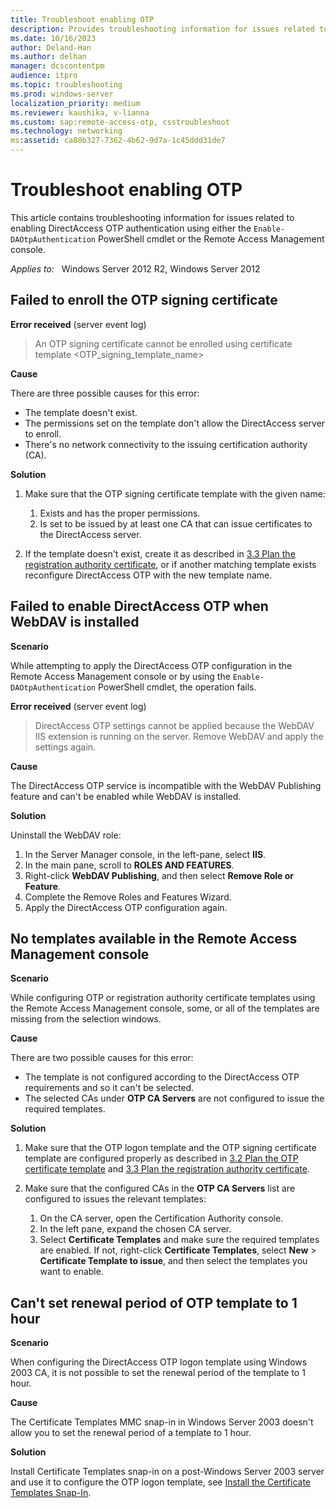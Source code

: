 ```yaml
---
title: Troubleshoot enabling OTP
description: Provides troubleshooting information for issues related to enabling DirectAccess OTP authentication using either the Enable-DAOtpAuthentication PowerShell cmdlet or the Remote Access Management console.
ms.date: 10/16/2023
author: Deland-Han
ms.author: delhan
manager: dcscontentpm
audience: itpro
ms.topic: troubleshooting
ms.prod: windows-server
localization_priority: medium
ms.reviewer: kaushika, v-lianna
ms.custom: sap:remote-access-otp, csstroubleshoot
ms.technology: networking
ms:assetid: ca80b327-7362-4b62-9d7a-1c45ddd31de7
---
```

# Troubleshoot enabling OTP

This article contains troubleshooting information for issues related to enabling DirectAccess OTP authentication using either the `Enable-DAOtpAuthentication` PowerShell cmdlet or the Remote Access Management console.

_Applies to:_ &nbsp; Windows Server 2012 R2, Windows Server 2012

## Failed to enroll the OTP signing certificate

**Error received** (server event log)

> An OTP signing certificate cannot be enrolled using certificate template \<OTP\_signing\_template\_name\>

**Cause**

There are three possible causes for this error:

- The template doesn't exist.
- The permissions set on the template don't allow the DirectAccess server to enroll.
- There's no network connectivity to the issuing certification authority (CA).

**Solution**

1. Make sure that the OTP signing certificate template with the given name:

   1. Exists and has the proper permissions.
   2. Is set to be issued by at least one CA that can issue certificates to the DirectAccess server.

2. If the template doesn't exist, create it as described in [3.3 Plan the registration authority certificate](/previous-versions/windows/it-pro/windows-server-2012-r2-and-2012/jj134161(v=ws.11)#33-plan-the-registration-authority-certificate), or if another matching template exists reconfigure DirectAccess OTP with the new template name.

## Failed to enable DirectAccess OTP when WebDAV is installed

**Scenario**

While attempting to apply the DirectAccess OTP configuration in the Remote Access Management console or by using the `Enable-DAOtpAuthentication` PowerShell cmdlet, the operation fails.

**Error received** (server event log)

> DirectAccess OTP settings cannot be applied because the WebDAV IIS extension is running on the server. Remove WebDAV and apply the settings again.

**Cause**

The DirectAccess OTP service is incompatible with the WebDAV Publishing feature and can't be enabled while WebDAV is installed.

**Solution**

Uninstall the WebDAV role:

1. In the Server Manager console, in the left-pane, select **IIS**.
2. In the main pane, scroll to **ROLES AND FEATURES**.
3. Right-click **WebDAV Publishing**, and then select **Remove Role or Feature**.
4. Complete the Remove Roles and Features Wizard.
5. Apply the DirectAccess OTP configuration again.

## No templates available in the Remote Access Management console

**Scenario**

While configuring OTP or registration authority certificate templates using the Remote Access Management console, some, or all of the templates are missing from the selection windows.

**Cause**

There are two possible causes for this error:

- The template is not configured according to the DirectAccess OTP requirements and so it can't be selected.
- The selected CAs under **OTP CA Servers** are not configured to issue the required templates.

**Solution**

1. Make sure that the OTP logon template and the OTP signing certificate template are configured properly as described in [3.2 Plan the OTP certificate template](/previous-versions/windows/it-pro/windows-server-2012-r2-and-2012/jj134161(v=ws.11)?#32-plan-the-otp-certificate-template) and [3.3 Plan the registration authority certificate](/previous-versions/windows/it-pro/windows-server-2012-r2-and-2012/jj134161(v=ws.11)#33-plan-the-registration-authority-certificate).
2. Make sure that the configured CAs in the **OTP CA Servers** list are configured to issues the relevant templates:

    1. On the CA server, open the Certification Authority console.
    2. In the left pane, expand the chosen CA server.
    3. Select **Certificate Templates** and make sure the required templates are enabled. If not, right-click **Certificate Templates**, select **New** > **Certificate Template to issue**, and then select the templates you want to enable.

## Can't set renewal period of OTP template to 1 hour

**Scenario**

When configuring the DirectAccess OTP logon template using Windows 2003 CA, it is not possible to set the renewal period of the template to 1 hour.

**Cause**

The Certificate Templates MMC snap-in in Windows Server 2003 doesn't allow you to set the renewal period of a template to 1 hour.

**Solution**

Install Certificate Templates snap-in on a post-Windows Server 2003 server and use it to configure the OTP logon template, see [Install the Certificate Templates Snap-In](https://technet.microsoft.com/library/cc732445.aspx).
